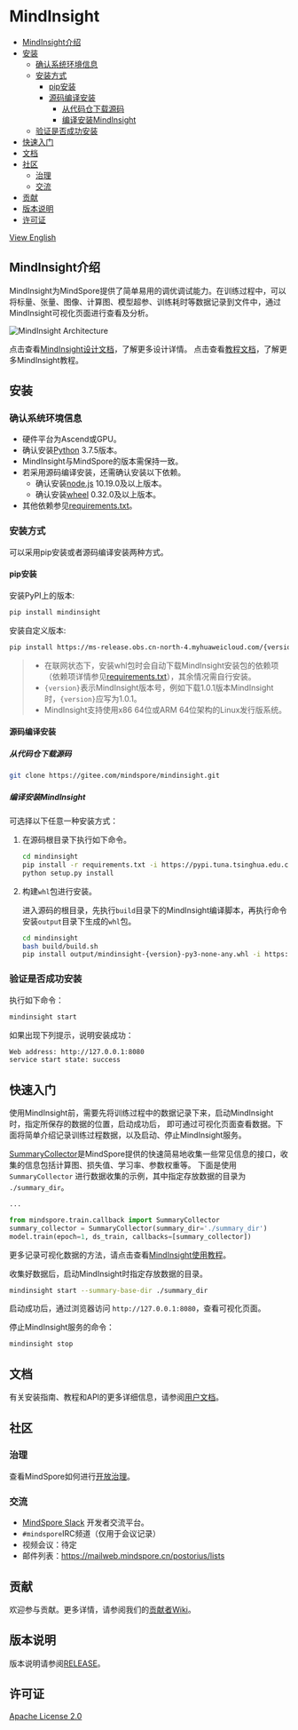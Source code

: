 # MindInsight

<!-- TOC -->

- [MindInsight介绍](#mindinsight介绍)
- [安装](#安装)
    - [确认系统环境信息](#确认系统环境信息)
    - [安装方式](#安装方式)
        - [pip安装](#pip安装)
        - [源码编译安装](#源码编译安装)
            - [从代码仓下载源码](#从代码仓下载源码)
            - [编译安装MindInsight](#编译安装mindinsight)
    - [验证是否成功安装](#验证是否成功安装)
- [快速入门](#快速入门)
- [文档](#文档)
- [社区](#社区)
    - [治理](#治理)
    - [交流](#交流)
- [贡献](#贡献)
- [版本说明](#版本说明)
- [许可证](#许可证)

<!-- /TOC -->

[View English](./README.md)

## MindInsight介绍

MindInsight为MindSpore提供了简单易用的调优调试能力。在训练过程中，可以将标量、张量、图像、计算图、模型超参、训练耗时等数据记录到文件中，通过MindInsight可视化页面进行查看及分析。

![MindInsight Architecture](docs/arch.png)

点击查看[MindInsight设计文档](https://www.mindspore.cn/doc/note/zh-CN/master/design/mindinsight.html)，了解更多设计详情。
点击查看[教程文档](https://www.mindspore.cn/tutorial/training/zh-CN/master/advanced_use/visualization_tutorials.html)，了解更多MindInsight教程。

## 安装

### 确认系统环境信息

- 硬件平台为Ascend或GPU。
- 确认安装[Python](https://www.python.org/ftp/python/3.7.5/Python-3.7.5.tgz) 3.7.5版本。
- MindInsight与MindSpore的版本需保持一致。
- 若采用源码编译安装，还需确认安装以下依赖。
    - 确认安装[node.js](https://nodejs.org/en/download/) 10.19.0及以上版本。
    - 确认安装[wheel](https://pypi.org/project/wheel/) 0.32.0及以上版本。
- 其他依赖参见[requirements.txt](https://gitee.com/mindspore/mindinsight/blob/master/requirements.txt)。

### 安装方式

可以采用pip安装或者源码编译安装两种方式。

#### pip安装

安装PyPI上的版本:

```bash
pip install mindinsight
```

安装自定义版本:

```bash
pip install https://ms-release.obs.cn-north-4.myhuaweicloud.com/{version}/MindInsight/mindinsight-{version}-py3-none-any.whl --trusted-host ms-release.obs.cn-north-4.myhuaweicloud.com -i https://pypi.tuna.tsinghua.edu.cn/simple
```

> - 在联网状态下，安装whl包时会自动下载MindInsight安装包的依赖项（依赖项详情参见[requirements.txt](https://gitee.com/mindspore/mindinsight/blob/master/requirements.txt)），其余情况需自行安装。
> - `{version}`表示MindInsight版本号，例如下载1.0.1版本MindInsight时，`{version}`应写为1.0.1。
> - MindInsight支持使用x86 64位或ARM 64位架构的Linux发行版系统。

#### 源码编译安装

##### 从代码仓下载源码

```bash
git clone https://gitee.com/mindspore/mindinsight.git
```

##### 编译安装MindInsight

可选择以下任意一种安装方式：

1. 在源码根目录下执行如下命令。

    ```bash
    cd mindinsight
    pip install -r requirements.txt -i https://pypi.tuna.tsinghua.edu.cn/simple
    python setup.py install
    ```

2. 构建`whl`包进行安装。

    进入源码的根目录，先执行`build`目录下的MindInsight编译脚本，再执行命令安装`output`目录下生成的`whl`包。

    ```bash
    cd mindinsight
    bash build/build.sh
    pip install output/mindinsight-{version}-py3-none-any.whl -i https://pypi.tuna.tsinghua.edu.cn/simple
    ```

### 验证是否成功安装

执行如下命令：

```bash
mindinsight start
```

如果出现下列提示，说明安装成功：

```bash
Web address: http://127.0.0.1:8080
service start state: success
```

## 快速入门

使用MindInsight前，需要先将训练过程中的数据记录下来，启动MindInsight时，指定所保存的数据的位置，启动成功后，
即可通过可视化页面查看数据。下面将简单介绍记录训练过程数据，以及启动、停止MindInsight服务。

[SummaryCollector](https://www.mindspore.cn/doc/api_python/zh-CN/master/mindspore/mindspore.train.html#mindspore.train.callback.SummaryCollector)是MindSpore提供的快速简易地收集一些常见信息的接口，收集的信息包括计算图、损失值、学习率、参数权重等。
下面是使用 `SummaryCollector` 进行数据收集的示例，其中指定存放数据的目录为 `./summary_dir`。

```python
...

from mindspore.train.callback import SummaryCollector
summary_collector = SummaryCollector(summary_dir='./summary_dir')
model.train(epoch=1, ds_train, callbacks=[summary_collector])
```

更多记录可视化数据的方法，请点击查看[MindInsight使用教程](https://www.mindspore.cn/tutorial/training/zh-CN/master/advanced_use/visualization_tutorials.html)。

收集好数据后，启动MindInsight时指定存放数据的目录。

```bash
mindinsight start --summary-base-dir ./summary_dir
```

启动成功后，通过浏览器访问 `http://127.0.0.1:8080`，查看可视化页面。

停止MindInsight服务的命令：

```bash
mindinsight stop
```

## 文档

有关安装指南、教程和API的更多详细信息，请参阅[用户文档](https://gitee.com/mindspore/docs)。

## 社区

### 治理

查看MindSpore如何进行[开放治理](https://gitee.com/mindspore/community/blob/master/governance.md)。

### 交流

- [MindSpore Slack](https://join.slack.com/t/mindspore/shared_invite/zt-dgk65rli-3ex4xvS4wHX7UDmsQmfu8w) 开发者交流平台。
- `#mindspore`IRC频道（仅用于会议记录）
- 视频会议：待定
- 邮件列表：<https://mailweb.mindspore.cn/postorius/lists>

## 贡献

欢迎参与贡献。更多详情，请参阅我们的[贡献者Wiki](https://gitee.com/mindspore/mindspore/blob/master/CONTRIBUTING.md)。

## 版本说明

版本说明请参阅[RELEASE](RELEASE.md)。

## 许可证

[Apache License 2.0](LICENSE)
